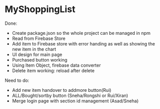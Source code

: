 # MyShoppingList

Done:

- Create package.json so the whole project can be managed in npm
- Read from Firebase Store
- Add item to Firebase store with error handing as well as showing the new item in the chart
- UI design for main page
- Purchased button working
- Using Item Object, firebase data converter
- Delete item working: reload after delete

Need to do:

- Add new item handover to addmore button(Rui)
- ALL/Bought/sortby button (Sneha/Rongshi or Rui/Xiran)
- Merge login page with section id management (Asad/Sneha)